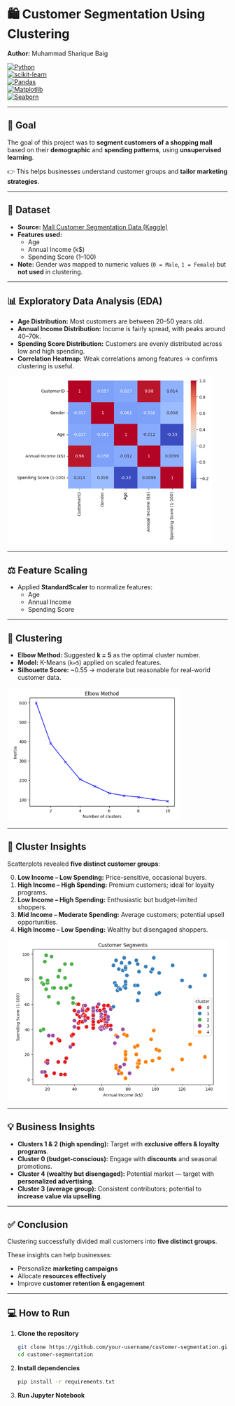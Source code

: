 # 🛍️ Customer Segmentation Using Clustering

**Author:** Muhammad Sharique Baig

[![Python](https://img.shields.io/badge/Python-3.9%2B-blue.svg)](https://www.python.org/)  
[![scikit-learn](https://img.shields.io/badge/ML-scikit--learn-orange)](https://scikit-learn.org/stable/)  
[![Pandas](https://img.shields.io/badge/Data-Pandas-green)](https://pandas.pydata.org/)  
[![Matplotlib](https://img.shields.io/badge/Plots-Matplotlib-blue)](https://matplotlib.org/)  
[![Seaborn](https://img.shields.io/badge/Visualization-Seaborn-teal)](https://seaborn.pydata.org/)

---

## 🎯 Goal

The goal of this project was to **segment customers of a shopping mall** based on their **demographic** and **spending patterns**, using **unsupervised learning**.

👉 This helps businesses understand customer groups and **tailor marketing strategies**.

---

## 📂 Dataset

- **Source:** [Mall Customer Segmentation Data (Kaggle)](https://www.kaggle.com/datasets/vjchoudhary7/customer-segmentation-tutorial)
- **Features used:**
  - Age
  - Annual Income (k$)
  - Spending Score (1–100)
- **Note:** Gender was mapped to numeric values (`0 = Male`, `1 = Female`) but **not used** in clustering.

---

## 📊 Exploratory Data Analysis (EDA)

- **Age Distribution:** Most customers are between 20–50 years old.
- **Annual Income Distribution:** Income is fairly spread, with peaks around 40–70k.
- **Spending Score Distribution:** Customers are evenly distributed across low and high spending.
- **Correlation Heatmap:** Weak correlations among features → confirms clustering is useful.

![Correlation Heatmap](figures/correlation_heatmap.png)

---

## ⚖️ Feature Scaling

- Applied **StandardScaler** to normalize features:
  - Age
  - Annual Income
  - Spending Score

---

## 🤖 Clustering

- **Elbow Method:** Suggested **k = 5** as the optimal cluster number.
- **Model:** K-Means (`k=5`) applied on scaled features.
- **Silhouette Score:** ~0.55 → moderate but reasonable for real-world customer data.

![Elbow Method](figures/elbow_method.png)

---

## 🔎 Cluster Insights

Scatterplots revealed **five distinct customer groups**:

0. **Low Income – Low Spending:** Price-sensitive, occasional buyers.
1. **High Income – High Spending:** Premium customers; ideal for loyalty programs.
2. **Low Income – High Spending:** Enthusiastic but budget-limited shoppers.
3. **Mid Income – Moderate Spending:** Average customers; potential upsell opportunities.
4. **High Income – Low Spending:** Wealthy but disengaged shoppers.

![Clusters](figures/clusters.png)

---

## 💡 Business Insights

- **Clusters 1 & 2 (high spending):** Target with **exclusive offers & loyalty programs**.
- **Cluster 0 (budget-conscious):** Engage with **discounts** and seasonal promotions.
- **Cluster 4 (wealthy but disengaged):** Potential market — target with **personalized advertising**.
- **Cluster 3 (average group):** Consistent contributors; potential to **increase value via upselling**.

---

## ✅ Conclusion

Clustering successfully divided mall customers into **five distinct groups**.

These insights can help businesses:

- Personalize **marketing campaigns**
- Allocate **resources effectively**
- Improve **customer retention & engagement**

---

## 💻 How to Run

1. **Clone the repository**
   ```bash
   git clone https://github.com/your-username/customer-segmentation.git
   cd customer-segmentation
   ```
2. **Install dependencies**
   ```bash
   pip install -r requirements.txt
   ```
3. **Run Jupyter Notebook**
